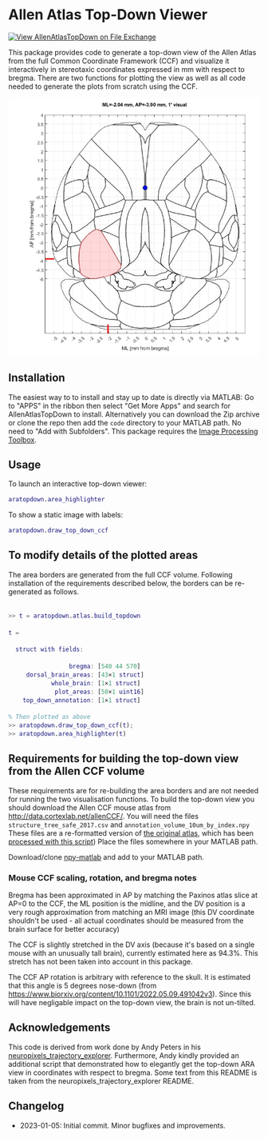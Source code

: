 # Allen Atlas Top-Down Viewer
[![View AllenAtlasTopDown on File Exchange](https://www.mathworks.com/matlabcentral/images/matlab-file-exchange.svg)](https://uk.mathworks.com/matlabcentral/fileexchange/122877-allenatlastopdown)

This package provides code to generate a top-down view of the Allen Atlas from the full Common Coordinate Framework (CCF) and visualize it interactively in stereotaxic coordinates expressed in mm with respect to bregma.
There are two functions for plotting the view as well as all code needed to generate the plots from scratch using the CCF.

<img src="./images/area_highlighter.jpg">

## Installation
The easiest way to to install and stay up to date is directly via MATLAB: Go to "APPS" in the ribbon then select "Get More Apps" and search for AllenAtlasTopDown to install.
Alternatively you can download the Zip archive or clone the repo then add the `code` directory to your MATLAB path.
No need to "Add with Subfolders". 
This package requires the [Image Processing Toolbox](https://www.mathworks.com/help/images/index.html).

## Usage
To launch an interactive top-down viewer:
```matlab
aratopdown.area_highlighter
```

To show a static image with labels:
```matlab
aratopdown.draw_top_down_ccf
```

## To modify details of the plotted areas
The area borders are generated from the full CCF volume.
Following installation of the requirements described below, the borders can be re-generated as follows.
```matlab

>> t = aratopdown.atlas.build_topdown

t = 

  struct with fields:

                 bregma: [540 44 570]
     dorsal_brain_areas: [43×1 struct]
            whole_brain: [1×1 struct]
             plot_areas: [50×1 uint16]
    top_down_annotation: [1×1 struct]

% Then plotted as above
>> aratopdown.draw_top_down_ccf(t);
>> aratopdown.area_highlighter(t)
```

## Requirements for building the top-down view from the Allen CCF volume
These requirements are for re-building the area borders and are not needed for running the two
visualisation functions.
To build the top-down view you should download the Allen CCF mouse atlas from http://data.cortexlab.net/allenCCF/. 
You will need the files `structure_tree_safe_2017.csv` and `annotation_volume_10um_by_index.npy`
These files are a re-formatted version of [the original atlas](http://download.alleninstitute.org/informatics-archive/current-release/mouse_ccf/annotation/ccf_2017/), which has been [processed with this script](https://github.com/cortex-lab/allenCCF/blob/master/setup_utils.m))
Place the files somewhere in your MATLAB path. 

Download/clone [npy-matlab](https://github.com/kwikteam/npy-matlab) and add to your MATLAB path. 

### Mouse CCF scaling, rotation, and bregma notes
Bregma has been approximated in AP by matching the Paxinos atlas slice at AP=0 to the CCF, the ML position is the midline, and the DV position is a very rough approximation from matching an MRI image (this DV coordinate shouldn't be used - all actual coordinates should be measured from the brain surface for better accuracy)

The CCF is slightly stretched in the DV axis (because it's based on a single mouse with an unusually tall brain), currently estimated here as 94.3%.
This stretch has not been taken into account in this package.

The CCF AP rotation is arbitrary with reference to the skull.
It is estimated that this angle is 5 degrees nose-down (from https://www.biorxiv.org/content/10.1101/2022.05.09.491042v3).
Since this will have negligable impact on the top-down view, the brain is not un-tilted.

## Acknowledgements 
This code is derived from work done by Andy Peters in his [neuropixels_trajectory_explorer](https://github.com/petersaj/neuropixels_trajectory_explorer). 
Furthermore, Andy kindly provided an additional script that demonstrated how to elegantly get the top-down ARA view in coordinates with respect to bregma.
Some text from this README is taken from the neuropixels_trajectory_explorer README.

## Changelog
* 2023-01-05: Initial commit. Minor bugfixes and improvements.
